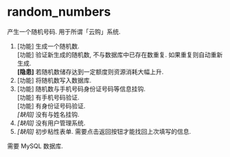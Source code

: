 random_numbers
==============

产生一个随机号码. 用于所谓「云购」系统.

1. [功能] 生成一个随机数.  
   [功能] 验证新生成的随机数, 不与数据库中已存在数重复. 如果重复则自动重新生成.  
   **[隐患]** 若随机数储存达到一定额度则资源消耗大幅上升.
2. [功能] 将随机数写入数据库.
3. [功能] 随机数与手机号码身份证号码等信息挂钩.  
   [功能] 有手机号码验证.  
   [功能] 有身份证号码验证.  
   *[缺陷]* 没有与姓名挂钩.  
4. *[缺陷]* 没有用户管理系统.  
5. *[缺陷]* 初步粘性表单. 需要点击返回按钮才能找回上次填写的信息.

需要 MySQL 数据库.
